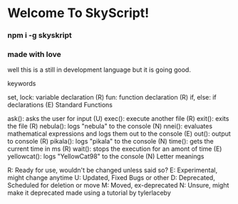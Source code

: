 # Welcome To SkyScript!
### npm i -g skyskript

### made with love

well this is a still in development language but it is going good.

keywords

set, lock: variable declaration (R)
fun: function declaration (R)
if, else: if declarations (E)
Standard Functions

ask(): asks the user for input (U)
exec(): execute another file (R)
exit(): exits the file (R)
nebula(): logs "nebula" to the console (N)
nnei(): evaluates mathematical expressions and logs them out to the console (E)
out(): output to console (R)
pikala(): logs "pikala" to the console (N)
time(): gets the current time in ms (R)
wait(): stops the execution for an amont of time (E)
yellowcat(): logs "YellowCat98" to the console (N)
Letter meanings

R: Ready for use, wouldn't be changed unless said so?
E: Experimental, might change anytime
U: Updated, Fixed Bugs or other
D: Deprecated, Scheduled for deletion or move
M: Moved, ex-deprecated
N: Unsure, might make it deprecated
made using a tutorial by tylerlaceby